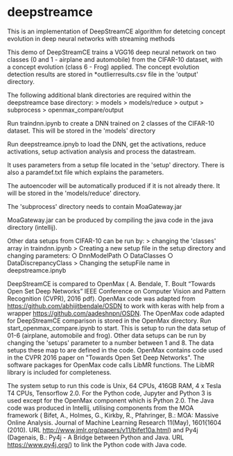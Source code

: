 # deepstreamce
This is an implementation of DeepStreamCE algorithm for detetcing concept evolution in deep neural networks with streaming methods

This demo of DeepStreamCE trains a VGG16 deep neural network on two classes (0 and 1 - airplane and automobile) from the CIFAR-10 dataset, with a concept evolution (class 6 - Frog) applied.  The concept evolution detection results are stored in *outlierresults.csv file in the 'output' directory.

The following additional blank directories are required within the deepstreamce base directory:
	> models
	> models/reduce
	> output
	> subprocess
	> openmax_compare/output
 
Run traindnn.ipynb to create a DNN trained on 2 classes of the CIFAR-10 dataset.  This will be stored in the 'models' directory

Run deepstreamce.ipnyb to load the DNN, get the activations, reduce activations, setup activation analysis and process the datastream.

It uses parameters from a setup file located in the 'setup' directory.  There is also a paramdef.txt file which explains the parameters.

The autoencoder will be automatically produced if it is not already there. It will be stored in the 'models/reduce' directory.

The 'subprocess' directory needs to contain MoaGateway.jar

MoaGateway.jar can be produced by compiling the java code in the java directory (intellij).

Other data setups from CIFAR-10 can be run by: 
	> changing the 'classes' array in traindnn.ipynb
	> Creating a new setup file in the setup directory and changing parameters:
		○ DnnModelPath
		○ DataClasses
		○ DataDiscrepancyClass
	> Changing the setupFile name in deepstreamce.ipnyb

DeepStreamCE is compared to OpenMax (
A. Bendale, T. Boult “Towards Open Set Deep Networks” IEEE Conference on Computer Vision and Pattern Recognition (CVPR), 2016 pdf).  OpenMax code was adapted from https://github.com/abhijitbendale/OSDN to work with keras with help from a wrapper https://github.com/aadeshnpn/OSDN.
The OpenMax code adapted for DeepStreamCE comparison is stored in the OpenMax directory.
Run start_openmax_compare.ipynb to start.  This is setup to run the data setup of 01-6 (airplane, automobile and frog).
Other data setups can be run by changing the 'setups' parameter to a number between 1 and 8. The data setups these map to are defined in the code.
OpenMax contains code used in the CVPR 2016 paper on "Towards Open Set Deep Networks". The software packages for OpenMax code calls LibMR functions.  The LibMR library is included for completeness.

The system setup to run this code is Unix, 64 CPUs, 416GB RAM, 4 x Tesla T4 CPUs, Tensorflow 2.0. For the Python code, Jupyter and Python 3 is used except for the OpenMax component which is Python 2.0. The Java code was produced in Intellij, utilising components from the MOA framework (
Bifet, A., Holmes, G., Kirkby, R., Pfahringer, B.: MOA: Massive Online Analysis. Journal
of Machine Learning Research 11(May), 1601{1604 (2010). URL http://www.jmlr.org/papers/v11/bifet10a.html)
and Py4j (Dagenais, B.: Py4j - A Bridge between Python and Java. URL https://www.py4j.org/) to link the Python code with Java code.
